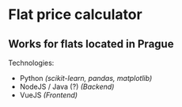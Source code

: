 # Flat price calculator
## Works for flats located in Prague

Technologies:
 - Python *(scikit-learn, pandas, matplotlib)*
 - NodeJS / Java (?) *(Backend)*
 - VueJS *(Frontend)*
